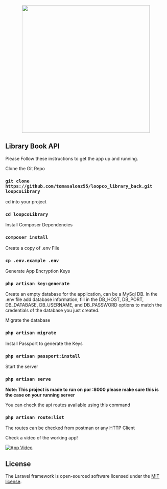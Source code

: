 <p align="center"><a href="https://laravel.com" target="_blank"><img src="https://raw.githubusercontent.com/laravel/art/master/logo-lockup/5%20SVG/2%20CMYK/1%20Full%20Color/laravel-logolockup-cmyk-red.svg" width="400"></a></p>

## Library Book API 

Please Follow these instructions to get the app up and running.

Clone the Git Repo
### `git clone https://github.com/tomasalonz55/loopco_library_back.git loopcoLibrary`

cd into your project
### `cd loopcoLibrary`

Install Composer Dependencies
### `composer install`

Create a copy of .env File
### `cp .env.example .env`

Generate App Encryption Keys
### `php artisan key:generate`

Create an empty database for the application, can be a MySql DB.
In the .env file add database information, 
fill in the DB_HOST, DB_PORT, DB_DATABASE, DB_USERNAME, and DB_PASSWORD options to match the credentials of the database you just created.

Migrate the database
### `php artisan migrate`

Install Passport to generate the Keys
### `php artisan passport:install`

Start the server
### `php artisan serve`

**Note: This project is made to run on por :8000 please make sure this is the case on your running server**

You can check the api routes available using this command
### `php artisan route:list`
The routes can be checked from postman or any HTTP Client

Check a video of the working app!

[![App Video](https://img.youtube.com/vi/H4kLkAWY5JU/0.jpg)](https://www.youtube.com/watch?v=H4kLkAWY5JU)

## License

The Laravel framework is open-sourced software licensed under the [MIT license](https://opensource.org/licenses/MIT).
